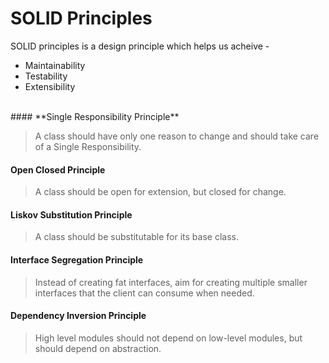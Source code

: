 # SOLID Principles

SOLID principles is a design principle which helps us acheive -
- Maintainability
- Testability
- Extensibility
<br>
#### **Single Responsibility Principle**

> A class should have only one reason to change and should take care of a Single Responsibility.

#### **Open Closed Principle**

> A class should be open for extension, but closed for change.

#### **Liskov Substitution Principle**

> A class should be substitutable for its base class.

#### **Interface Segregation Principle**

> Instead of creating fat interfaces, aim for creating multiple smaller interfaces that the client can consume when needed.

#### **Dependency Inversion Principle**

> High level modules should not depend on low-level modules, but should depend on abstraction.
